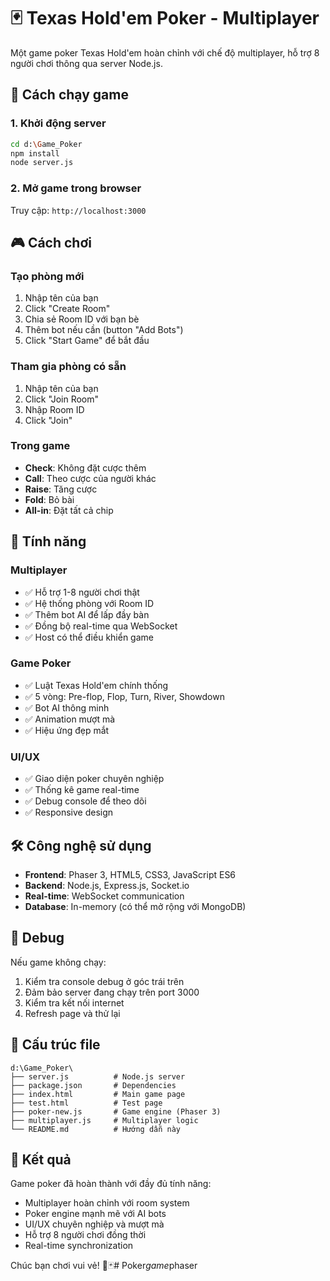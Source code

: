 # 🃏 Texas Hold'em Poker - Multiplayer

Một game poker Texas Hold'em hoàn chỉnh với chế độ multiplayer, hỗ trợ 8 người chơi thông qua server Node.js.

## 🚀 Cách chạy game

### 1. Khởi động server
```bash
cd d:\Game_Poker
npm install
node server.js
```

### 2. Mở game trong browser
Truy cập: `http://localhost:3000`

## 🎮 Cách chơi

### Tạo phòng mới
1. Nhập tên của bạn
2. Click "Create Room"
3. Chia sẻ Room ID với bạn bè
4. Thêm bot nếu cần (button "Add Bots")
5. Click "Start Game" để bắt đầu

### Tham gia phòng có sẵn
1. Nhập tên của bạn
2. Click "Join Room"
3. Nhập Room ID
4. Click "Join"

### Trong game
- **Check**: Không đặt cược thêm
- **Call**: Theo cược của người khác
- **Raise**: Tăng cược
- **Fold**: Bỏ bài
- **All-in**: Đặt tất cả chip

## 🎯 Tính năng

### Multiplayer
- ✅ Hỗ trợ 1-8 người chơi thật
- ✅ Hệ thống phòng với Room ID
- ✅ Thêm bot AI để lấp đầy bàn
- ✅ Đồng bộ real-time qua WebSocket
- ✅ Host có thể điều khiển game

### Game Poker
- ✅ Luật Texas Hold'em chính thống
- ✅ 5 vòng: Pre-flop, Flop, Turn, River, Showdown
- ✅ Bot AI thông minh
- ✅ Animation mượt mà
- ✅ Hiệu ứng đẹp mắt

### UI/UX
- ✅ Giao diện poker chuyên nghiệp
- ✅ Thống kê game real-time
- ✅ Debug console để theo dõi
- ✅ Responsive design

## 🛠️ Công nghệ sử dụng

- **Frontend**: Phaser 3, HTML5, CSS3, JavaScript ES6
- **Backend**: Node.js, Express.js, Socket.io
- **Real-time**: WebSocket communication
- **Database**: In-memory (có thể mở rộng với MongoDB)

## 🐛 Debug

Nếu game không chạy:
1. Kiểm tra console debug ở góc trái trên
2. Đảm bảo server đang chạy trên port 3000
3. Kiểm tra kết nối internet
4. Refresh page và thử lại

## 📝 Cấu trúc file

```
d:\Game_Poker\
├── server.js          # Node.js server
├── package.json       # Dependencies
├── index.html         # Main game page
├── test.html          # Test page
├── poker-new.js       # Game engine (Phaser 3)
├── multiplayer.js     # Multiplayer logic
└── README.md          # Hướng dẫn này
```

## 🎊 Kết quả

Game poker đã hoàn thành với đầy đủ tính năng:
- Multiplayer hoàn chỉnh với room system
- Poker engine mạnh mẽ với AI bots
- UI/UX chuyên nghiệp và mượt mà
- Hỗ trợ 8 người chơi đồng thời
- Real-time synchronization

Chúc bạn chơi vui vẻ! 🎰🃏#   P o k e r _ g a m e _ p h a s e r  
 